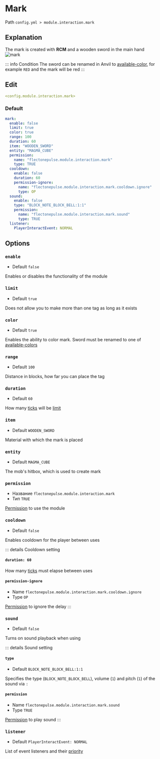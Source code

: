# Mark
Path `config.yml > module.interaction.mark`

## Explanation
The mark is created with **RCM** and a wooden sword in the main hand
![mark](/mark.gif)

::: info Condition
The sword can be renamed in Anvil to [available-color](#available-colors), for example `RED` and the mark will be red
:::

## Edit
```yaml
<config.module.interaction.mark>
```

### Default
```yaml
mark:
  enable: false
  limit: true
  color: true
  range: 100
  duration: 60
  item: "WOODEN_SWORD"
  entity: "MAGMA_CUBE"
  permission:
    name: "flectonepulse.module.interaction.mark"
    type: TRUE
  cooldown:
    enable: false
    duration: 60
    permission-ignore:
      name: "flectonepulse.module.interaction.mark.cooldown.ignore"
      type: OP
  sound:
    enable: false
    type: "BLOCK_NOTE_BLOCK_BELL:1:1"
    permission:
      name: "flectonepulse.module.interaction.mark.sound"
      type: TRUE
  listener:
    PlayerInteractEvent: NORMAL
```

## Options

### `enable`
- Default `false`

Enables or disables the functionality of the module

### `limit`
- Default `true`

Does not allow you to make more than one tag as long as it exists

### `color`
- Default `true`

Enables the ability to color mark. Sword must be renamed to one of [available-colors](#available-colors)

### `range`
- Default `100`

Distance in blocks, how far you can place the tag

### `duration`
- Default `60`

How many [ticks](https://minecraft.wiki/w/Tick) will be [limit](#limit)

### `item`
- Default `WOODEN_SWORD`

Material with which the mark is placed

### `entity`
- Default `MAGMA_CUBE`

The mob's hitbox, which is used to create mark

### `permission`
- Название `flectonepulse.module.interaction.mark`
- Тип `TRUE`

[Permission](/en/config/module/#explanation) to use the module


### `cooldown`
- Default `false`

Enables cooldown for the player between uses

::: details Cooldown setting
#### `duration: 60`

How many [ticks](https://minecraft.wiki/w/Tick) must elapse between uses

#### `permission-ignore`
- Name `flectonepulse.module.interaction.mark.cooldown.ignore`
- Type `OP`

[Permission](/en/config/module/#explanation) to ignore the delay
:::

### `sound`
- Default `false`

Turns on sound playback when using

::: details Sound setting
#### `type`
- Default `BLOCK_NOTE_BLOCK_BELL:1:1`

Specifies the type (`BLOCK_NOTE_BLOCK_BELL`), volume (`1`) and pitch (`1`) of the sound via `:`

#### `permission`
- Name `flectonepulse.module.interaction.mark.sound`
- Type `TRUE`

[Permission](/en/config/module/#explanation) to play sound
:::

### `listener`
- Default `PlayerInteractEvent: NORMAL`

List of event listeners and their [priority](#event-priority)

<!--@include: @/en/parts/listener.md-->
<!--@include: @/en/parts/color.md-->
